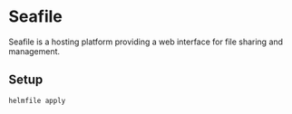 # Seafile

Seafile is a hosting platform providing a web interface for file sharing and management.

## Setup

`helmfile apply`
